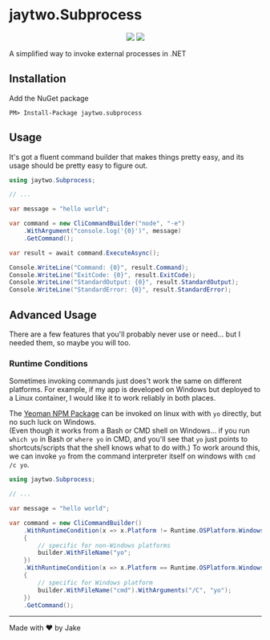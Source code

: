 # jaytwo.Subprocess

<p align="center">
  <a href="https://jenkins.jaytwo.com/job/jaytwo.subprocess/job/master/" alt="Build Status (master)">
    <img src="https://jenkins.jaytwo.com/buildStatus/icon?job=jaytwo.subprocess%2Fmaster&subject=build%20(master)" /></a>
  <a href="https://jenkins.jaytwo.com/job/jaytwo.subprocess/job/develop/" alt="Build Status (develop)">
    <img src="https://jenkins.jaytwo.com/buildStatus/icon?job=jaytwo.subprocess%2Fdevelop&subject=build%20(develop)" /></a>
</p>

A simplified way to invoke external processes in .NET

## Installation

Add the NuGet package

```
PM> Install-Package jaytwo.subprocess
```

## Usage

It's got a fluent command builder that makes things pretty easy, and its usage should be pretty easy to figure out.

```csharp
using jaytwo.Subprocess;

// ...

var message = "hello world";

var command = new CliCommandBuilder("node", "-e")
    .WithArgument("console.log('{0}')", message)
    .GetCommand();

var result = await command.ExecuteAsync();

Console.WriteLine("Command: {0}", result.Command);
Console.WriteLine("ExitCode: {0}", result.ExitCode);
Console.WriteLine("StandardOutput: {0}", result.StandardOutput);
Console.WriteLine("StandardError: {0}", result.StandardError);
```

## Advanced Usage

There are a few features that you'll probably never use or need... but I needed them, so maybe you will too.

### Runtime Conditions

Sometimes invoking commands just does't work the same on different platforms.  For example, if my app is developed on Windows but deployed
to a Linux container, I would like it to work reliably in both places.

The [Yeoman NPM Package](https://www.npmjs.com/package/yo) can be invoked on linux with with `yo` directly, but no such luck on Windows.  
(Even though it works from a Bash or CMD shell on Windows... if you run `which yo` in Bash or `where yo` in CMD, and you'll see that 
`yo` just points to shortcuts/scripts that the shell knows what  to do with.)  To work around this, we can invoke `yo` from the command 
interpreter itself on windows with `cmd /c yo`.

```csharp
using jaytwo.Subprocess;

// ...

var message = "hello world";

var command = new CliCommandBuilder()
    .WithRuntimeCondition(x => x.Platform != Runtime.OSPlatform.Windows, builder =>
    {
        // specific for non-Windows platforms
        builder.WithFileName("yo";
    })
    .WithRuntimeCondition(x => x.Platform == Runtime.OSPlatform.Windows, builder =>
    {
        // specific for Windows platform
        builder.WithFileName("cmd").WithArguments("/C", "yo");
    })
    .GetCommand();
```

---

Made with &hearts; by Jake
